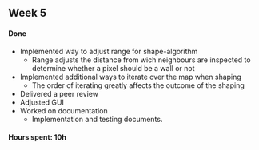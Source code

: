 ## Week 5

#### Done

* Implemented way to adjust range for shape-algorithm
  * Range adjusts the distance from wich neighbours are inspected to determine whether a pixel should be a wall or not
* Implemented additional ways to iterate over the map when shaping
  * The order of iterating greatly affects the outcome of the shaping
* Delivered a peer review
* Adjusted GUI
* Worked on documentation
  * Implementation and testing documents.

#### Hours spent: 10h
